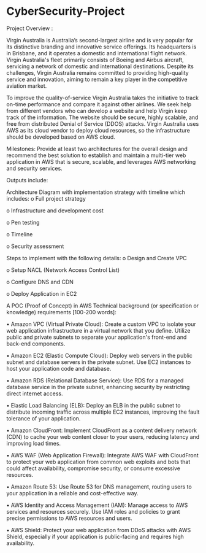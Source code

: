 # CyberSecurity-Project
Project Overview :

Virgin Australia is Australia’s second-largest airline and is very popular for its distinctive branding and innovative service offerings. Its headquarters is in Brisbane, and it operates a domestic and international flight network. Virgin Australia's fleet primarily consists of Boeing and Airbus aircraft, servicing a network of domestic and international destinations. Despite its challenges, Virgin Australia remains committed to providing high-quality service and innovation, aiming to remain a key player in the competitive aviation market.

To improve the quality-of-service Virgin Australia takes the initiative to track on-time performance and compare it against other airlines. We seek help from different vendors who can develop a website and help Virgin keep track of the information. The website should be secure, highly scalable, and free from distributed Denial of Service (DDOS) attacks. Virgin Australia uses AWS as its cloud vendor to deploy cloud resources, so the infrastructure should be developed based on AWS cloud.

Milestones: Provide at least two architectures for the overall design and recommend the best solution to establish and maintain a multi-tier web application in AWS that is secure, scalable, and leverages AWS networking and security services.

Outputs include:

Architecture Diagram with implementation strategy with timeline which includes:
o   Full project strategy

o   Infrastructure and development cost

o   Pen testing

o   Timeline

o   Security assessment

Steps to implement with the following details:
o   Design and Create VPC

o   Setup NACL (Network Access Control List)

o   Configure DNS and CDN

o   Deploy Application in EC2

A POC (Proof of Concept) in AWS
Technical background (or specification or knowledge) requirements [100-200 words]:

• Amazon VPC (Virtual Private Cloud): Create a custom VPC to isolate your web application infrastructure in a virtual network that you define. Utilize public and private subnets to separate your application's front-end and back-end components.

• Amazon EC2 (Elastic Compute Cloud): Deploy web servers in the public subnet and database servers in the private subnet. Use EC2 instances to host your application code and database.

• Amazon RDS (Relational Database Service): Use RDS for a managed database service in the private subnet, enhancing security by restricting direct internet access.

• Elastic Load Balancing (ELB): Deploy an ELB in the public subnet to distribute incoming traffic across multiple EC2 instances, improving the fault tolerance of your application.

• Amazon CloudFront: Implement CloudFront as a content delivery network (CDN) to cache your web content closer to your users, reducing latency and improving load times.

• AWS WAF (Web Application Firewall): Integrate AWS WAF with CloudFront to protect your web application from common web exploits and bots that could affect availability, compromise security, or consume excessive resources.

• Amazon Route 53: Use Route 53 for DNS management, routing users to your application in a reliable and cost-effective way.

• AWS Identity and Access Management (IAM): Manage access to AWS services and resources securely. Use IAM roles and policies to grant precise permissions to AWS resources and users.

• AWS Shield: Protect your web application from DDoS attacks with AWS Shield, especially if your application is public-facing and requires high availability.


